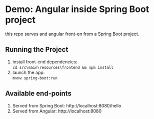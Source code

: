 # Demo: Angular inside Spring Boot project

this repo serves and angular front-en from a Spring Boot project.

## Running the Project
1. install front-end dependencies:   
`cd src\main\resources\frontend && npm install`
2. launch the app:   
`mvnw spring-boot:run`


## Available end-points
1. Served from Spring Boot: http://localhost:8080/hello
2. Served from Angular: http://localhost:8080

